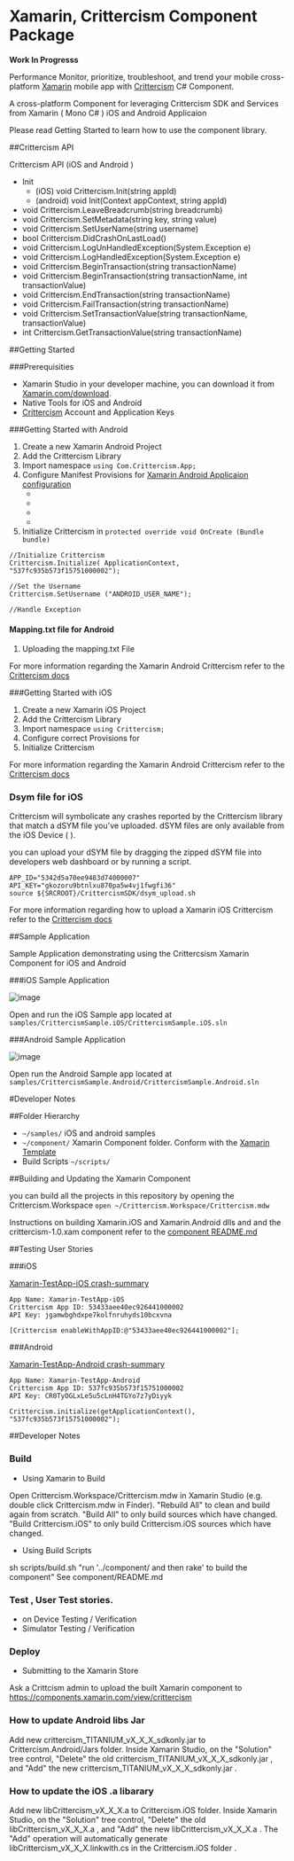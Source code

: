 Xamarin, Crittercism Component Package
=======

**Work In Progresss**

Performance Monitor, prioritize, troubleshoot, and trend your mobile cross-platform [Xamarin](http://xamarin.com) mobile app with [Crittercism](http://crittercism.com) C# Component.

A cross-platform Component for leveraging Crittercism SDK and Services from Xamarin ( Mono  C# ) iOS and Android Applicaion

Please read Getting Started to learn how to use the component library.

##Crittercism API

Crittercism API (iOS and Android )

- Init
	- (iOS) void Crittercism.Init(string appId)
	- (android) void Init(Context appContext, string appId)
- void Crittercism.LeaveBreadcrumb(string breadcrumb)
- void Crittercism.SetMetadata(string key, string value)
- void Crittercism.SetUserName(string username)
- bool Crittercism.DidCrashOnLastLoad()
- void Crittercism.LogUnHandledException(System.Exception e)
- void Crittercism.LogHandledException(System.Exception e)
- void Crittercism.BeginTransaction(string transactionName)
- void Crittercism.BeginTransaction(string transactionName, int transactionValue)
- void Crittercism.EndTransaction(string transactionName)
- void Crittercism.FailTransaction(string transactionName)
- void Crittercism.SetTransactionValue(string transactionName, transactionValue)
- int Crittercism.GetTransactionValue(string transactionName)


##Getting Started

###Prerequisities

- Xamarin Studio in your developer machine, you can download it from [Xamarin.com/download](http://xamarin.com/download).
- Native Tools for iOS and Android
- [Crittercism](http://crittercism.com) Account and Application Keys


###Getting Started with Android

1. Create a new Xamarin Android Project
1. Add the Crittercism Library
1. Import namespace `using Com.Crittercism.App;`
1. Configure Manifest Provisions for [Xamarin Android Applicaion configuration](/screenshots/Xam-Android-Manifest.png)
	- <uses-permission android:name="android.permission.ACCESS_NETWORK_STATE"/>
	- <uses-permission android:name="android.permission.GET_TASKS"/>
	- <uses-permission android:name="android.permission.INTERNET"/>
	- <uses-permission android:name="android.permission.READ_LOGS"/>
1. Initialize Crittercism in `protected override void OnCreate (Bundle bundle)`

```
//Initialize Crittercism
Crittercism.Initialize( ApplicationContext, "537fc935b573f15751000002");

//Set the Username
Crittercism.SetUsername ("ANDROID_USER_NAME");

//Handle Exception

```

#### Mapping.txt file for Android
1. Uploading the mapping.txt File

For more information regarding the Xamarin Android Crittercism refer to the  [Crittercism docs](http://docs.crittercism.com/android/android.html)

###Getting Started with iOS

1. Create a new Xamarin iOS Project
1. Add the Crittercism Library
1. Import namespace `using Crittercism;`
1. Configure correct Provisions for
1. Initialize Crittercism

For more information regarding the Xamarin Android Crittercism refer to the  [Crittercism docs](http://docs.crittercism.com/android/ios.html)


### Dsym file for iOS


Crittercism will symbolicate any crashes reported by the Crittercism library that match a dSYM file you've uploaded. dSYM files are only available from the iOS Device ( ).

you can upload your dSYM file by dragging the zipped dSYM file into developers web dashboard or by running a script.

```
APP_ID="5342d5a70ee9483d74000007"
API_KEY="gkozoru9btnlxu870pa5w4vj1fwgfi36"
source ${SRCROOT}/CrittercismSDK/dsym_upload.sh
```

For more information regarding how to upload a Xamarin iOS Crittercism refer to the  [Crittercism docs](http://docs.crittercism.com/ios/ios.html)



##Sample Application

Sample Application demonstrating using the Crittercsism Xamarin Component for iOS and Android

###iOS Sample Application

![image](screenshots/ios-sample.png)

Open and run the iOS Sample app located at `samples/CrittercismSample.iOS/CrittercismSample.iOS.sln`

###Android Sample Application

![image](screenshots/android-sample.png)

Open run the Android Sample app located at `samples/CrittercismSample.Android/CrittercismSample.Android.sln`


#Developer Notes

##Folder Hierarchy

- ```~/samples/``` iOS and android samples
- ```~/component/``` Xamarin Component folder.  Conform with the [Xamarin Template](https://github.com/xamarin/component-template)
- Build Scripts ```~/scripts/```


##Building and Updating the Xamarin Component

you can build all the projects in this repository by opening the Crittercism.Workspace `open ~/Crittercism.Workspace/Crittercism.mdw`

Instructions on building Xamarin.iOS and Xamarin.Android dlls and and the crittercism-1.0.xam component refer to the  [component README.md](/component/README.md )



##Testing User Stories

###iOS

[Xamarin-TestApp-iOS crash-summary ](https://app.crittercism.com/developers/crash-summary/5342d5a70ee9483d74000007)

```
App Name: Xamarin-TestApp-iOS
Crittercism App ID: 53433aee40ec926441000002
API Key: jgamwbghdxpe7kolfnruhyds10bcxvna

[Crittercism enableWithAppID:@"53433aee40ec926441000002"];
```


###Android

[Xamarin-TestApp-Android crash-summary ](https://app.crittercism.com/developers/crash-summary/537fc935b573f15751000002)

```
App Name: Xamarin-TestApp-Android
Crittercism App ID: 537fc935b573f15751000002
API Key: CR0TyOGLxLe5u5cLnH4TGYo7z7yDiyyk

Crittercism.initialize(getApplicationContext(), "537fc935b573f15751000002");
```



##Developer Notes

### Build

- Using Xamarin to Build

Open Crittercism.Workspace/Crittercism.mdw in Xamarin Studio
(e.g. double click Crittercism.mdw in Finder).  "Rebuild All"
to clean and build again from scratch.  "Build All" to only
build sources which have changed.  "Build Crittercism.iOS" to
only build Crittercism.iOS sources which have changed.

- Using Build Scripts

sh scripts/build.sh
"run '../component/ and then rake' to build the component"
See component/README.md

### Test , User Test stories.

- on Device Testing / Verification
- Simulator Testing / Verification

### Deploy
- Submitting to the Xamarin Store

Ask a Crittcism admin to upload the built Xamarin component to
https://components.xamarin.com/view/crittercism


### How to update Android libs Jar

Add new crittercism_TITANIUM_vX_X_X_sdkonly.jar to
Crittercism.Android/Jars folder.  Inside Xamarin Studio, on
the "Solution" tree control, "Delete" the old
crittercism_TITANIUM_vX_X_X_sdkonly.jar , and
"Add" the new crittercism_TITANIUM_vX_X_X_sdkonly.jar .

### How to update the iOS .a libarary

Add new libCrittercism_vX_X_X.a to Crittercism.iOS folder.
Inside Xamarin Studio, on the "Solution" tree control,
"Delete" the old libCrittercism_vX_X_X.a , and
"Add" the new libCrittercism_vX_X_X.a .  The "Add" operation
will automatically generate libCrittercism_vX_X_X.linkwith.cs
in the Crittercism.iOS folder .

